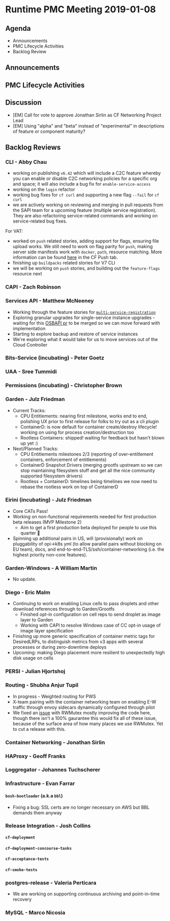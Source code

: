 # Runtime PMC Meeting 2019-01-08

## Agenda

* Announcements
* PMC Lifecycle Activities
* Backlog Review


## Announcements


## PMC Lifecycle Activities


## Discussion

- [EM] Call for vote to approve Jonathan Sirlin as CF Networking Project Lead
- [EM] Using "alpha" and "beta" instead of "experimental" in descriptions of feature or component maturity?

## Backlog Reviews

### CLI - Abby Chau

- working on publishing `v6.42` which will include a C2C feature whereby you can enable or disable C2C networking policies for a specific org and space; it will also include a bug fix for `enable-service-access`
- working on the `login` refactor
- working bug fixes for `cf curl` and supporting a new flag `--fail` for `cf curl`
- we are actively working on reviewing and merging in pull requests from the SAPI team for a upcoming feature (multiple service registration). They are also refactoring service-related commands and working on service-related bug fixes. 

For VAT:

- worked on `push` related stories, adding support for flags, ensuring file upload works. We still need to work on flag parity for `push`, making server side manifests work with `docker`, `path`, resource matching. More information can be found [here](https://docs.google.com/spreadsheets/d/1ZGvq0biCP4azgz-8mbg5pvCpTUGG17J6r3QhMl8hnhM/edit#gid=1627614696) in the CF Push tab. 
- finishing up `buildpacks` related stories for V7 CLI
- we will be working on `push` stories, and building out the `feature-flags` resource next

### CAPI - Zach Robinson


### Services API - Matthew McNeeney

* Working through the feature stories for [`multi-service-registration`](https://docs.google.com/document/d/1_OBnFCsL3ru43PEXocsCc3EuGaM0YLHjr0iAoXnakt4)
* Exploring granular upgrades for single-service instance upgrades - waiting for this [OSBAPI pr](https://github.com/openservicebrokerapi/servicebroker/pull/628) to be merged so we can move forward with implementation 
* Starting to explore backup and restore of service instances
* We're exploring what it would take for us to move services out of the Cloud Controller


### Bits-Service (incubating) - Peter Goetz


### UAA - Sree Tummidi


### Permissions (incubating) - Christopher Brown


### Garden - Julz Friedman

- Current Tracks: 
  - CPU Entitlements: nearing first milestone, works end to end, polishing UX prior to first release for folks to try out as a cli plugin
  - ContainerD: is now default for container create/destroy lifecycle! working on using for process creation/destruction too
  - Rootless Containers: shipped! waiting for feedback but hasn't blown up yet :)
- Next/Planned Tracks:
  - CPU Entitlements milestones 2/3 (reporting of over-entitlement containers, enforcement of entitlements)
  - ContainerD Snapshot Drivers (merging grootfs upstream so we can stop maintaining filesystem stuff and get all the nice community supported filesystem drivers)
  - Rootless + ContainerD: timelines being timelines we now need to rebase the rootless work on top of ContainerD

### Eirini (incubating) - Julz Friedman

- Core CATs Pass!
- Working on non-functional requirements needed for first production beta releases (MVP Milestone 2)
  - Aim to get a first production beta deployed for people to use this quarter 🤞
- Spinning up additional pairs in US, will (provisionally) work on pluggability of opi->k8s yml (to allow parallel pairs without blocking on EU team), docs, and end-to-end-TLS/ssh/container-networking (i.e. the highest priority non-core features).


### Garden-Windows - A William Martin

- No update.

### Diego - Eric Malm

- Continuing to work on enabling Linux cells to pass droplets and other download references through to Garden/Grootfs
  - Finished opt-in configuration on cell reps to send droplet as image layer to Garden
  - Working with CAPI to resolve Windows case of CC opt-in usage of image layer specification
- Finishing up more generic specification of container metric tags for DesiredLRPs, to distinguish metrics from v3 apps with several processes or during zero-downtime deploys
- Upcoming: making Diego placement more resilient to unexpectedly high disk usage on cells


### PERSI - Julian Hjortshoj


### Routing - Shubha Anjur Tupil
- In progress - Weighted routing for PWS
- X-team pairing with the container networking team on enabling E-W traffic through envoy sidecars dynamically configured through pilot
- We fixed an [issue](https://www.pivotaltracker.com/story/show/161813344) with RWMutex mostly improving the code here, though there isn't a 100% gaurantee this would fix all of these issue, because of the surface area of how many places we use RWMutex. Yet to cut a release with this. 


### Container Networking - Jonathan Sirlin


### HAProxy - Geoff Franks


### Loggregator - Johannes Tuchscherer


### Infrastructure - Evan Farrar

#### `bosh-bootloader` (a.k.a `bbl`)
- Fixing a bug: SSL certs are no longer necessary on AWS but BBL demands them anyway

### Release Integration - Josh Collins

#### `cf-deployment`


#### `cf-deployment-concourse-tasks`


#### `cf-acceptance-tests`


#### `cf-smoke-tests`


### postgres-release - Valeria Perticara

- We are working on supporting continuous archiving and point-in-time recovery

### MySQL - Marco Nicosia
